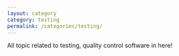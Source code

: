 ```yaml
---
layout: category
category: testing
permalink: /categories/testing/
---
```

All topic related to testing, quality control software in here!
